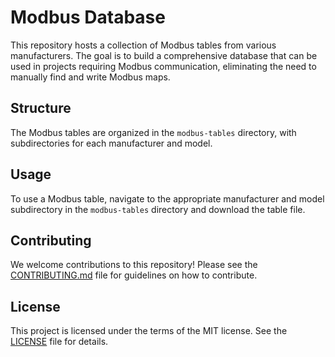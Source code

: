# Modbus Database

This repository hosts a collection of Modbus tables from various manufacturers. The goal is to build a comprehensive database that can be used in projects requiring Modbus communication, eliminating the need to manually find and write Modbus maps.

## Structure

The Modbus tables are organized in the `modbus-tables` directory, with subdirectories for each manufacturer and model.

## Usage

To use a Modbus table, navigate to the appropriate manufacturer and model subdirectory in the `modbus-tables` directory and download the table file.

## Contributing

We welcome contributions to this repository! Please see the [CONTRIBUTING.md](CONTRIBUTING.md) file for guidelines on how to contribute.

## License

This project is licensed under the terms of the MIT license. See the [LICENSE](LICENSE) file for details.